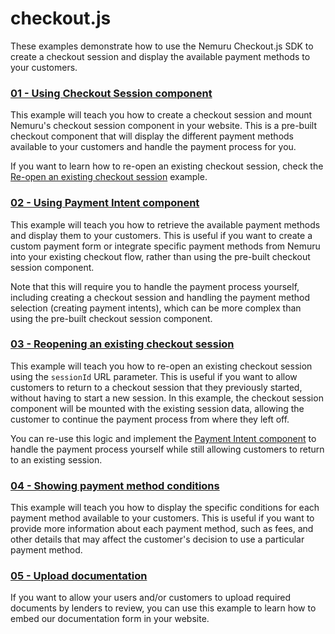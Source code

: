 # checkout.js

These examples demonstrate how to use the Nemuru Checkout.js SDK to create a checkout session and display the available payment methods to your customers.

### [01 - Using Checkout Session component](01-using_checkout_session_component/README.md)

This example will teach you how to create a checkout session and mount Nemuru's checkout session component in your website. This is a pre-built checkout component that will display the different payment methods available to your customers and handle the payment process for you.

If you want to learn how to re-open an existing checkout session, check the [Re-open an existing checkout session](03-reopening_checkout_session_component/README.md) example.

### [02 - Using Payment Intent component](02-using_payment_intent_component/README.md)

This example will teach you how to retrieve the available payment methods and display them to your customers. This is useful if you want to create a custom payment form or integrate specific payment methods from Nemuru into your existing checkout flow, rather than using the pre-built checkout session component.

Note that this will require you to handle the payment process yourself, including creating a checkout session and handling the payment method selection (creating payment intents), which can be more complex than using the pre-built checkout session component.

### [03 - Reopening an existing checkout session](03-reopening_checkout_session_component/README.md)

This example will teach you how to re-open an existing checkout session using the `sessionId` URL parameter. This is useful if you want to allow customers to return to a checkout session that they previously started, without having to start a new session. In this example, the checkout session component will be mounted with the existing session data, allowing the customer to continue the payment process from where they left off.

You can re-use this logic and implement the [Payment Intent component](02-using_payment_intent_component/README.md) to handle the payment process yourself while still allowing customers to return to an existing session.

### [04 - Showing payment method conditions](04-show_payment_method_conditions/README.md)

This example will teach you how to display the specific conditions for each payment method available to your customers. This is useful if you want to provide more information about each payment method, such as fees, and other details that may affect the customer's decision to use a particular payment method.

### [05 - Upload documentation](05-using_documentation/README.md)

If you want to allow your users and/or customers to upload required documents by lenders to review, you can use this example to learn how to embed our documentation form in your website.
